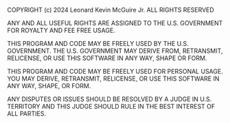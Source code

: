 COPYRIGHT (c) 2024 Leonard Kevin McGuire Jr.
ALL RIGHTS RESERVED
 
ANY AND ALL USEFUL RIGHTS ARE ASSIGNED TO THE U.S. GOVERNMENT
FOR ROYALTY AND FEE FREE USAGE.

THIS PROGRAM AND CODE MAY BE FREELY USED BY THE U.S. GOVERNMENT. THE U.S.
GOVERNMENT MAY DERIVE FROM, RETRANSMIT, RELICENSE, OR USE THIS
SOFTWARE IN ANY WAY, SHAPE OR FORM. 

THIS PROGRAM AND CODE MAY BE FREELY USED FOR PERSONAL USAGE. YOU MAY
DERIVE, RETRANSMIT, RELICENSE, OR USE THIS SOFTWARE IN ANY WAY, SHAPE,
OR FORM.

ANY DISPUTES OR ISSUES SHOULD BE RESOLVED BY A JUDGE IN U.S. TERRITORY
AND THIS JUDGE SHOULD RULE IN THE BEST INTEREST OF ALL PARTIES.